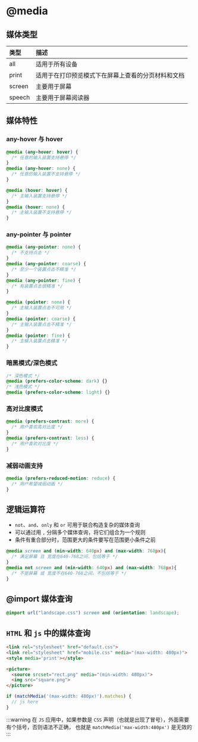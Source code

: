 # @media

## 媒体类型

| 类型   | 描述                                               |
| :----- | :------------------------------------------------- |
| all    | 适用于所有设备                                     |
| print  | 适用于在打印预览模式下在屏幕上查看的分页材料和文档 |
| screen | 主要用于屏幕                                       |
| speech | 主要用于屏幕阅读器                                 |

## 媒体特性

### any-hover 与 hover

```css
@media (any-hover: hover) {
  /* 任意的输入装置⽀持悬停 */
}
@media (any-hover: none) {
  /* 任意的输入装置不⽀持悬停 */
}
```

```css
@media (hover: hover) {
  /* 主输⼊装置⽀持悬停 */
}
@media (hover: none) {
  /* 主输⼊装置不⽀持悬停 */
}
```

### any-pointer 与 pointer

```css
@media (any-pointer: none) {
  /* 不⽀持点击 */
}
@media (any-pointer: coarse) {
  /* ⾄少⼀个装置点击不精准 */
}
@media (any-pointer: fine) {
  /* 有装置点击很精准 */
}
```

```css
@media (pointer: none) {
  /* 主输⼊装置点击不可⽤ */
}
@media (pointer: coarse) {
  /* 主输⼊装置点击不精准 */
}
@media (pointer: fine) {
  /* 主输⼊装置点击精准 */
}
```

### 暗黑模式/深色模式

```css
/* 深⾊模式 */
@media (prefers-color-scheme: dark) {}
/* 浅⾊模式 */
@media (prefers-color-scheme: light) {}
```

### 高对比度模式

```css
@media (prefers-contrast: more) {
  /* ⽤户喜欢⾼对⽐度 */
}
@media (prefers-contrast: less) {
  /* ⽤户喜欢对⽐度 */
}
```

### 减弱动画支持

```css
@media (prefers-reduced-motion: reduce) {
  /* ⽤户希望减弱动画 */
}
```

## 逻辑运算符

- `not`、`and`、`only` 和 `or` 可用于联合构造复杂的媒体查询
- 可以通过用 `,` 分隔多个媒体查询，将它们组合为一个规则
- 条件有重合部分时，范围更大的条件要写在范围更小条件之前

```css
@media screen and (min-width: 640px) and (max-width: 768px){
  /* 满足屏幕 且 宽度在640-768之间，包括等于 */
}
@media not screen and (min-width: 640px) and (max-width: 768px){
  /* 不是屏幕 或 宽度不在640-768之间，不包括等于 */
}
```

## @import 媒体查询

```css
@import url("landscape.css") screen and (orientation: landscape);
```

## `HTML` 和 `js` 中的媒体查询

```HTML
<link rel="stylesheet" href="default.css">
<link rel="stylesheet" href="mobile.css" media="(max-width: 480px)">
<style media='print'></style>
```

```HTML
<picture>
  <source srcset="rect.png" media="(min-width: 480px)">
  <img src="square.png">
</picture>
```

```ts
if (matchMedia('(max-width: 480px)').matches) {
  // js here
}
```

:::warning
在 `JS` 应用中，如果参数是 `CSS` 声明（也就是出现了冒号），外面需要有个括号，否则语法不正确，
也就是 `matchMedia('max-width:480px')` 是无效的
:::
